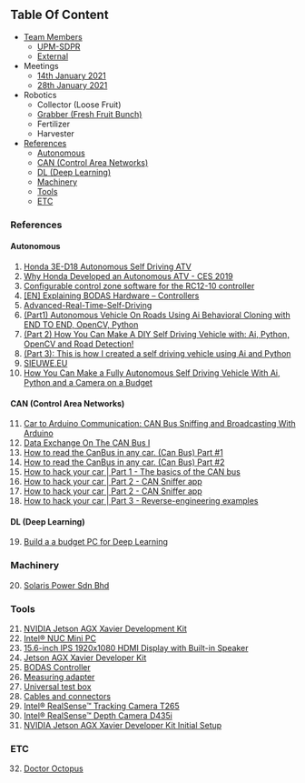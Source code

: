 ## Table Of Content
- [Team Members](https://github.com/KhairulIzwan/UPM-SDPR/blob/main/teams.md#team-members-rolestasksresearch-area)
	- [UPM-SDPR](https://github.com/KhairulIzwan/UPM-SDPR/blob/main/teams.md#upm-sdpr)
	- [External](https://github.com/KhairulIzwan/UPM-SDPR/blob/main/teams.md#external)
- Meetings
	- [14th January 2021](https://github.com/KhairulIzwan/UPM-SDPR/blob/main/materials/meetings/first/meet.md#meeting-no-1-14th-january-2021)
	- [28th January 2021](https://github.com/KhairulIzwan/UPM-SDPR/blob/main/materials/meetings/second/meet.md#meeting-no-2-28th-january-2021)
- Robotics
	- Collector (Loose Fruit)
	- [Grabber (Fresh Fruit Bunch)](https://github.com/KhairulIzwan/UPM-SDPR/blob/main/materials/grabber/info.md)
	- Fertilizer
	- Harvester
- [References](https://github.com/KhairulIzwan/UPM-SDPR/blob/main/reference.md)
	- [Autonomous](https://github.com/KhairulIzwan/UPM-SDPR/blob/main/reference.md#autonomous)
	- [CAN (Control Area Networks)](https://github.com/KhairulIzwan/UPM-SDPR/blob/main/reference.md#can-control-area-networks)
	- [DL (Deep Learning)](https://github.com/KhairulIzwan/UPM-SDPR/blob/main/reference.md#dl-deep-learning)
	- [Machinery](https://github.com/KhairulIzwan/UPM-SDPR/blob/main/reference.md#machinery)
	- [Tools](https://github.com/KhairulIzwan/UPM-SDPR/blob/main/reference.md#tools)
	- [ETC](https://github.com/KhairulIzwan/UPM-SDPR/blob/main/reference.md#etc)
	
### References
#### Autonomous
1. [Honda 3E-D18 Autonomous Self Driving ATV](https://www.youtube.com/watch?v=no7vPNSPYbY&ab_channel=DPCcars)
2. [Why Honda Developed an Autonomous ATV - CES 2019](https://www.youtube.com/watch?v=k09CF7F-KrY&ab_channel=AutolineNetwork)
3. [Configurable control zone software for the RC12-10 controller](https://www.youtube.com/watch?v=aHdKZtTBqj0&ab_channel=BoschRexrothUS)
4. [[EN] Explaining BODAS Hardware – Controllers](https://www.youtube.com/watch?v=6eW0iCzKrAg&ab_channel=BoschRexroth)
5. [Advanced-Real-Time-Self-Driving](https://github.com/sieuwe1/Advanced-Real-Time-Self-Driving)
6. [(Part1) Autonomous Vehicle On Roads Using Ai Behavioral Cloning with END TO END, OpenCV, Python](https://www.youtube.com/watch?v=EJhPxmpPYtg&ab_channel=SieuweElferink)
7. [(Part 2) How You Can Make A DIY Self Driving Vehicle with: Ai, Python, OpenCV and Road Detection!](https://www.youtube.com/watch?v=fH-g9boR2qA&ab_channel=SieuweElferink)
8. [(Part 3): This is how I created a self driving vehicle using Ai and Python](https://www.youtube.com/watch?v=n0RhimFSIDw&ab_channel=SieuweElferink)
9. [SIEUWE.EU](https://www.sieuwe.eu/)
10. [How You Can Make a Fully Autonomous Self Driving Vehicle With Ai, Python and a Camera on a Budget](https://www.instructables.com/How-You-Can-Make-a-Fully-Autonomous-Self-Driving-V/)

#### CAN (Control Area Networks)
11. [Car to Arduino Communication: CAN Bus Sniffing and Broadcasting With Arduino](https://www.instructables.com/CAN-Bus-Sniffing-and-Broadcasting-with-Arduino/)
12. [Data Exchange On The CAN Bus I](http://www.volkspage.net/technik/ssp/ssp/SSP_238.pdf)
13. [How to read the CanBus in any car. (Can Bus) Part #1](https://www.youtube.com/watch?v=lkBILe55LQ8&ab_channel=SYDiagnostics)
14. [How to read the CanBus in any car. (Can Bus) Part #2](https://www.youtube.com/watch?v=yq2dmbHODQc&ab_channel=SouthWestEVUK)
15. [How to hack your car | Part 1 - The basics of the CAN bus](https://www.youtube.com/watch?v=cAAzXM5vsi0&ab_channel=AdamVarga)
16. [How to hack your car | Part 2 - CAN Sniffer app](https://www.youtube.com/watch?v=ZhYc95b6WoU&ab_channel=AdamVarga)
17. [How to hack your car | Part 2 - CAN Sniffer app](https://www.youtube.com/watch?v=ZhYc95b6WoU&ab_channel=AdamVarga)
18. [How to hack your car | Part 3 - Reverse-engineering examples](https://www.youtube.com/watch?v=ifjCRsCPfa4&ab_channel=AdamVarga)

#### DL (Deep Learning)
19. [Build a a budget PC for Deep Learning](https://pysource.com/2020/07/17/how-to-build-a-pc-for-deep-learning-on-a-budget/)

### Machinery
20. [Solaris Power Sdn Bhd](http://www.solarispower.com.my/index.php?ws=productsbycat)

### Tools
21. [NVIDIA Jetson AGX Xavier Development Kit](https://my.cytron.io/p-nvidia-jetson-agx-xavier-developer-kit?search=NVIDIA%20jetson&description=1)
22. [Intel® NUC Mini PC](https://www.intel.com/content/www/us/en/products/boards-kits/nuc.html)
23. [15.6-inch IPS 1920x1080 HDMI Display with Built-in Speaker](https://my.cytron.io/p-15p6-inch-ips-1920x1080-hdmi-display-built-in-speaker?search=hdmi%20display&description=1)
24. [Jetson AGX Xavier Developer Kit](https://developer.nvidia.com/EMBEDDED/jetson-agx-xavier-developer-kit)
25. [BODAS Controller](https://www.boschrexroth.com/en/jp/products_8/product_groups_8/mobile_hydraulics/mobile-electronics/bodas-hardware/bodas-controllers/rc5-6-40)
26. [Measuring adapter](https://www.boschrexroth.com/en/jp/products_8/product_groups_8/mobile_hydraulics/mobile-electronics/bodas-hardware/accessories/ma)
27. [Universal test box](https://www.boschrexroth.com/en/jp/products_8/product_groups_8/mobile_hydraulics/mobile-electronics/bodas-hardware/accessories/tb3)
28. [Cables and connectors](https://www.boschrexroth.com/en/jp/products_8/product_groups_8/mobile_hydraulics/mobile-electronics/bodas-hardware/accessories/cables-and-connectors)
29. [Intel® RealSense™ Tracking Camera T265](https://www.intelrealsense.com/tracking-camera-t265/)
30. [Intel® RealSense™ Depth Camera D435i](https://www.intelrealsense.com/depth-camera-d435i/)
31. [NVIDIA Jetson AGX Xavier Developer Kit Initial Setup](https://www.youtube.com/watch?v=-nX8eD7FusQ&ab_channel=NVIDIADeveloper)

### ETC
32. [Doctor Octopus](https://www.sideshow.com/geek/10-greatest-spider-man-villains/)

